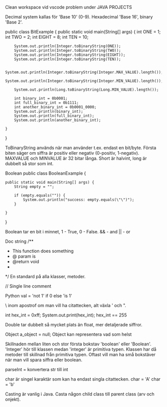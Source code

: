 Clean workspace vid vscode problem under JAVA PROJECTS

Decimal system kallas för 'Base 10' (0-9). Hexadecimal 'Base 16', binary 'Base 2'.

public class BitExample {
    public static void main(String[] args) {
        int ONE = 1;
        int TWO = 2;
        int EIGHT = 8;
        int TEN = 10;

        System.out.println(Integer.toBinaryString(ONE));
        System.out.println(Integer.toBinaryString(TWO));
        System.out.println(Integer.toBinaryString(EIGHT));
        System.out.println(Integer.toBinaryString(TEN));

        System.out.println(Integer.toBinaryString(Integer.MAX_VALUE).length());
        System.out.println(Integer.toBinaryString(Integer.MIN_VALUE).length());

        System.out.println(Long.toBinaryString(Long.MIN_VALUE).length());

        int binary_int = 0b0001;
        int full_binary_int = 0b1111;
        int another_binary_int = 0b0001_0000;
        System.out.println(binary_int);
        System.out.println(full_binary_int);
        System.out.println(another_binary_int);

    }

}

ToBinaryString används när man använder t.ex. endast en bit/byte. Första biten säger om siffra är positiv eller negativ (0-positiv, 1-negativ). MAXVALUE och MINVALUE är 32 bitar långa. Short är halvint, long är dubbelt så stor som int.

Boolean
public class BooleanExample {

    public static void main(String[] args) {
        String empty = "";

        if (empty.equals("")) {
            System.out.println("success: empty.equals(\"\")");
        }

    }

}

Boolean tar en bit i minnet, 1 - True, 0 - False.
&& - and
|| - or

Doc string
/**
 * This function does something
 * @ param is
 * @return void
 *
 */
En standard på alla klasser, metoder.

// Single line comment

Python
val = 'not 1' if 0 else 'is 1'

\ inom apostrof om man vill ha citattecken, alt växla ' och ".

int hex_int = 0xff;
System.out.print(hex_int); hex_int == 255

Double tar dubbelt så mycket plats än float, mer detaljerade siffror.

Object a_object = null;
Object kan representera vad som helst

Skillnaden mellan liten och stor första bokstav 'boolean' eller 'Boolean'. 'Integer' hör till klassen medan 'integer' är primitiva typen. Klassen har då metoder till skillnad från primitiva typen. Oftast vill man ha små bokstäver när man vill spara siffra eller boolean.

parseInt = konvertera str till int

char är singel karaktär som kan ha endast singla citattecken.
char = 'A'
char = 'b'

Casting är vanlig i Java. Casta någon child class till parent class (arv och onjekt).
